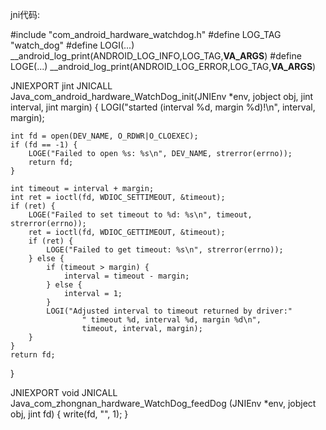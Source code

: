 jni代码:

#include "com_android_hardware_watchdog.h"
#define  LOG_TAG    "watch_dog"
#define  LOGI(...)  __android_log_print(ANDROID_LOG_INFO,LOG_TAG,__VA_ARGS__)
#define  LOGE(...)  __android_log_print(ANDROID_LOG_ERROR,LOG_TAG,__VA_ARGS__)

JNIEXPORT jint JNICALL Java_com_android_hardware_WatchDog_init(JNIEnv *env, jobject obj, jint interval, jint margin)
{
    LOGI("started (interval %d, margin %d)!\n", interval, margin);

    int fd = open(DEV_NAME, O_RDWR|O_CLOEXEC);
    if (fd == -1) {
        LOGE("Failed to open %s: %s\n", DEV_NAME, strerror(errno));
        return fd;
    }

    int timeout = interval + margin;
    int ret = ioctl(fd, WDIOC_SETTIMEOUT, &timeout);
    if (ret) {
        LOGE("Failed to set timeout to %d: %s\n", timeout, strerror(errno));
        ret = ioctl(fd, WDIOC_GETTIMEOUT, &timeout);
        if (ret) {
            LOGE("Failed to get timeout: %s\n", strerror(errno));
        } else {
            if (timeout > margin) {
                interval = timeout - margin;
            } else {
                interval = 1;
            }
            LOGI("Adjusted interval to timeout returned by driver:"
                    " timeout %d, interval %d, margin %d\n",
                    timeout, interval, margin);
        }
    }
    return fd;
}

JNIEXPORT void JNICALL Java_com_zhongnan_hardware_WatchDog_feedDog (JNIEnv *env, jobject obj, jint fd)
{ 
    write(fd, "", 1);
}